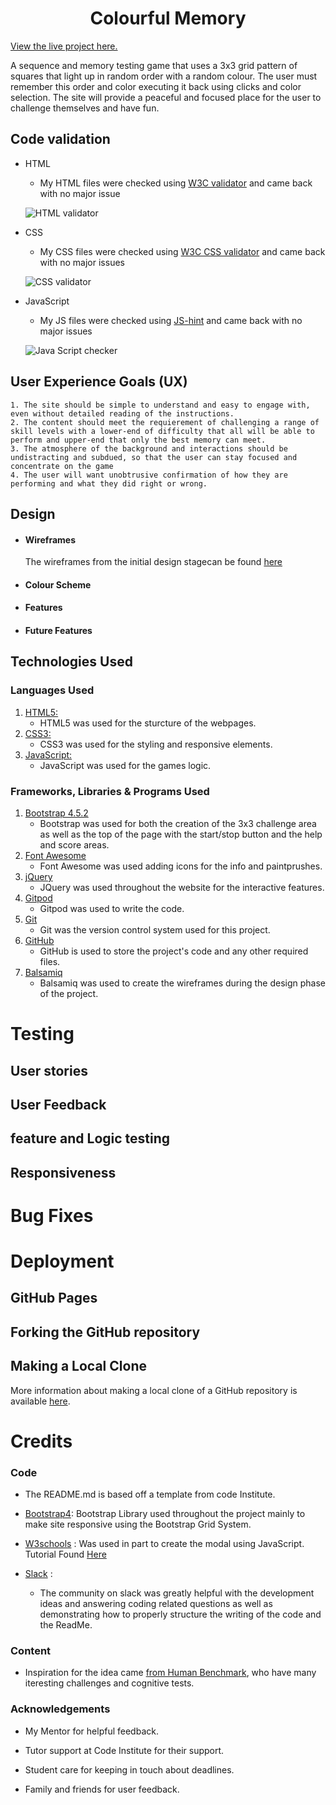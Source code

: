 <h1 align="center">Colourful Memory</h1>

[View the live project here.](https://jason-philip.github.io/ColorMemoryGame/)

A sequence and memory testing game that uses a 3x3 grid pattern of squares that light up in random order with a random colour.  The user must remember this order and color executing it back using clicks and color selection.  The site will provide a peaceful and focused place for the user to challenge themselves and have fun.

## Code validation

- HTML
    - My HTML files were checked using [W3C validator](https://validator.w3.org/#validate_by_uri) and came back with no major issue

    ![HTML validator]()

- CSS
    - My CSS files were checked using [W3C CSS validator](https://jigsaw.w3.org/css-validator/validator) and came back with no major issues

    ![CSS validator]()

- JavaScript
    - My JS files were checked using [JS-hint](https://jshint.com/) and came back with no major issues

    ![Java Script checker]()

## User Experience Goals (UX)
    1. The site should be simple to understand and easy to engage with, even without detailed reading of the instructions.
    2. The content should meet the requierement of challenging a range of skill levels with a lower-end of difficulty that all will be able to perform and upper-end that only the best memory can meet.
    3. The atmosphere of the background and interactions should be undistracting and subdued, so that the user can stay focused and concentrate on the game 
    4. The user will want unobtrusive confirmation of how they are performing and what they did right or wrong.

## Design
-   #### Wireframes
    The wireframes from the initial design stagecan be found [here]()
-   #### Colour Scheme
     

-   #### Features

-   #### Future Features

## Technologies Used

### Languages Used

1. [HTML5:](https://en.wikipedia.org/wiki/HTML5)
   - HTML5 was used for the sturcture of the webpages.
2. [CSS3:](https://en.wikipedia.org/wiki/Cascading_Style_Sheets)
   - CSS3 was used for the styling and responsive elements.
3. [JavaScript:](https://en.wikipedia.org/wiki/JavaScript)
   - JavaScript was used for the games logic.

### Frameworks, Libraries & Programs Used

1. [Bootstrap 4.5.2](https://getbootstrap.com/)
   - Bootstrap was used for both the creation of the 3x3 challenge area as well as the top of the page with the start/stop button and the help and score areas.
2. [Font Awesome](https://fontawesome.com/)
   - Font Awesome was used adding icons for the info and paintprushes.
4. [jQuery](https://jquery.com/)
   - JQuery was used throughout the website for the interactive features.
5. [Gitpod](https://www.gitpod.io/)
    - Gitpod was used to write the code.
6. [Git](https://git-scm.com/)
    - Git was the version control system used for this project.
7. [GitHub](https://github.com/)
    - GitHub is used to store the project's code and any other required files.
8. [Balsamiq](https://balsamiq.com/)
    - Balsamiq was used to create the wireframes during the design phase of the project.

# Testing



## User stories

## User Feedback

## feature and Logic testing


## Responsiveness

# Bug Fixes


# Deployment

## GitHub Pages


## Forking the GitHub repository


## Making a Local Clone

More information about making a local clone of a GitHub repository is available [here](https://docs.github.com/en/github/creating-cloning-and-archiving-repositories/cloning-a-repository).


# Credits

### Code

-   The README.md is based off a template from code Institute.

-   [Bootstrap4](https://getbootstrap.com/docs/4.4/getting-started/introduction/): Bootstrap Library used throughout the project mainly to make site responsive using the Bootstrap Grid System.

-   [W3schools](https://www.w3schools.com/) : Was used in part to create the modal using JavaScript.  Tutorial Found [Here](https://www.w3schools.com/howto/howto_css_modals.asp#:~:text=%20How%20To%20Create%20a%20Modal%20Box%20,fixed%3B%207%20Step%203%29%20Add%20JavaScript%3A%20More%20)

- [Slack](https://slack.com/intl/en-gb/) : 

    - The community on slack was greatly helpful with the development ideas and answering coding related questions as well as demonstrating how to properly structure the writing of the code and the ReadMe.

### Content

-   Inspiration for the idea came [from Human Benchmark](https://humanbenchmark.com/), who have many iteresting challenges and cognitive tests. 

### Acknowledgements

-   My Mentor for helpful feedback.

-   Tutor support at Code Institute for their support.

-   Student care for keeping in touch about deadlines.

-   Family and friends for user feedback.